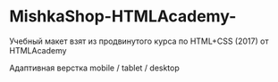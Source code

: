 # MishkaShop-HTMLAcademy-
Учебный макет взят из продвинутого курса по HTML+CSS (2017) от HTMLAcademy

Адаптивная верстка mobile / tablet / desktop

